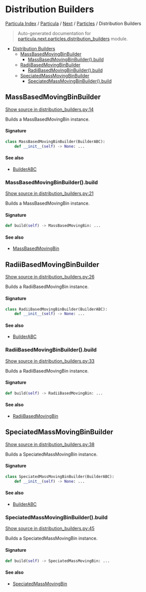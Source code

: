 # Distribution Builders

[Particula Index](../../../README.md#particula-index) / [Particula](../../index.md#particula) / [Next](../index.md#next) / [Particles](./index.md#particles) / Distribution Builders

> Auto-generated documentation for [particula.next.particles.distribution_builders](../../../../particula/next/particles/distribution_builders.py) module.

- [Distribution Builders](#distribution-builders)
  - [MassBasedMovingBinBuilder](#massbasedmovingbinbuilder)
    - [MassBasedMovingBinBuilder().build](#massbasedmovingbinbuilder()build)
  - [RadiiBasedMovingBinBuilder](#radiibasedmovingbinbuilder)
    - [RadiiBasedMovingBinBuilder().build](#radiibasedmovingbinbuilder()build)
  - [SpeciatedMassMovingBinBuilder](#speciatedmassmovingbinbuilder)
    - [SpeciatedMassMovingBinBuilder().build](#speciatedmassmovingbinbuilder()build)

## MassBasedMovingBinBuilder

[Show source in distribution_builders.py:14](../../../../particula/next/particles/distribution_builders.py#L14)

Builds a MassBasedMovingBin instance.

#### Signature

```python
class MassBasedMovingBinBuilder(BuilderABC):
    def __init__(self) -> None: ...
```

#### See also

- [BuilderABC](../abc_builder.md#builderabc)

### MassBasedMovingBinBuilder().build

[Show source in distribution_builders.py:21](../../../../particula/next/particles/distribution_builders.py#L21)

Builds a MassBasedMovingBin instance.

#### Signature

```python
def build(self) -> MassBasedMovingBin: ...
```

#### See also

- [MassBasedMovingBin](./distribution_strategies.md#massbasedmovingbin)



## RadiiBasedMovingBinBuilder

[Show source in distribution_builders.py:26](../../../../particula/next/particles/distribution_builders.py#L26)

Builds a RadiiBasedMovingBin instance.

#### Signature

```python
class RadiiBasedMovingBinBuilder(BuilderABC):
    def __init__(self) -> None: ...
```

#### See also

- [BuilderABC](../abc_builder.md#builderabc)

### RadiiBasedMovingBinBuilder().build

[Show source in distribution_builders.py:33](../../../../particula/next/particles/distribution_builders.py#L33)

Builds a RadiiBasedMovingBin instance.

#### Signature

```python
def build(self) -> RadiiBasedMovingBin: ...
```

#### See also

- [RadiiBasedMovingBin](./distribution_strategies.md#radiibasedmovingbin)



## SpeciatedMassMovingBinBuilder

[Show source in distribution_builders.py:38](../../../../particula/next/particles/distribution_builders.py#L38)

Builds a SpeciatedMassMovingBin instance.

#### Signature

```python
class SpeciatedMassMovingBinBuilder(BuilderABC):
    def __init__(self) -> None: ...
```

#### See also

- [BuilderABC](../abc_builder.md#builderabc)

### SpeciatedMassMovingBinBuilder().build

[Show source in distribution_builders.py:45](../../../../particula/next/particles/distribution_builders.py#L45)

Builds a SpeciatedMassMovingBin instance.

#### Signature

```python
def build(self) -> SpeciatedMassMovingBin: ...
```

#### See also

- [SpeciatedMassMovingBin](./distribution_strategies.md#speciatedmassmovingbin)
